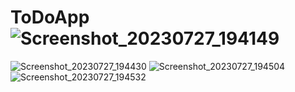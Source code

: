 # ToDoApp![Screenshot_20230727_194149](https://github.com/seydanurkuvvetli/ToDoApp/assets/72807269/ffcce807-a5ea-488b-8d23-3bc366d5944d)
![Screenshot_20230727_194430](https://github.com/seydanurkuvvetli/ToDoApp/assets/72807269/17b2f64d-cbb7-4df4-ac53-024eb1ffdd86)
![Screenshot_20230727_194504](https://github.com/seydanurkuvvetli/ToDoApp/assets/72807269/98eedf5f-95d4-4845-b327-d94ae58ba9db)
![Screenshot_20230727_194532](https://github.com/seydanurkuvvetli/ToDoApp/assets/72807269/23880537-7882-4b16-b656-a3eb2da0961d)
